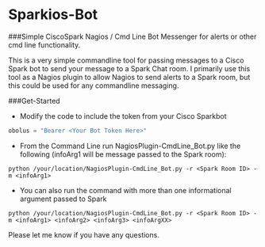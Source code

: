 # Sparkios-Bot

###Simple CiscoSpark Nagios / Cmd Line Bot Messenger for alerts or other cmd line functionality.

This is a very simple commandline tool for passing messages to a Cisco Spark bot to send your message to a Spark Chat room.
I primarily use this tool as a Nagios plugin to allow Nagios to send alerts to a Spark room, but this could be used for any commandline messaging.

###Get-Started

* Modify the code to include the token from your Cisco Sparkbot
``` python
obolus = "Bearer <Your Bot Token Here>"
```
* From the Command Line run NagiosPlugin-CmdLine_Bot.py like the following (infoArg1 will be message passed to the Spark room):
```
python /your/location/NagiosPlugin-CmdLine_Bot.py -r <Spark Room ID> -m <infoArg1>
```
* You can also run the command with more than one informational argument passed to Spark
``` 
python /your/location/NagiosPlugin-CmdLine_Bot.py -r <Spark Room ID> -m <infoArg1> <infoArg2> <infoArg3> <infoArgXX>
```

Please let me know if you have any questions.

